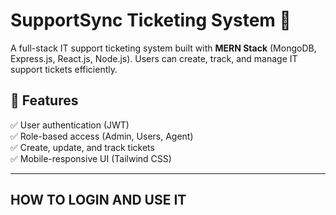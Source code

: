 # SupportSync Ticketing System 🎫

A full-stack IT support ticketing system built with **MERN Stack** (MongoDB, Express.js, React.js, Node.js). Users can create, track, and manage IT support tickets efficiently.

## 🚀 Features  
✅ User authentication (JWT)  
✅ Role-based access (Admin, Users, Agent)  
✅ Create, update, and track tickets   
✅ Mobile-responsive UI (Tailwind CSS)  

---

## HOW TO LOGIN AND USE IT


